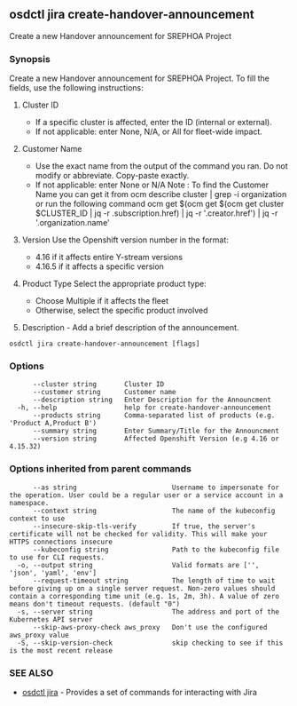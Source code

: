 ## osdctl jira create-handover-announcement

Create a new Handover announcement for SREPHOA Project

### Synopsis


Create a new Handover announcement for SREPHOA Project. To fill the fields, use the following instructions:

1. Cluster ID
	- If a specific cluster is affected, enter the ID (internal or external).
	- If not applicable: enter None, N/A, or All for fleet-wide impact.

2. Customer Name 	
	- Use the exact name from the output of the command you ran. Do not modify or abbreviate. Copy-paste exactly.
	- If not applicable: enter None or N/A
	Note : To find the Customer Name you can get it from ocm describe cluster | grep -i organization or run the following command ocm get $(ocm get $(ocm get cluster $CLUSTER_ID  | jq -r .subscription.href) | jq -r '.creator.href') |  jq -r '.organization.name'

3. Version
Use the Openshift version number in the format:
	- 4.16 if it affects entire Y-stream versions
	- 4.16.5 if it affects a specific version

4. Product Type
Select the appropriate product type:
	- Choose Multiple if it affects the fleet
	- Otherwise, select the specific product involved

5. Description - Add a brief description of the announcement.

```
osdctl jira create-handover-announcement [flags]
```

### Options

```
      --cluster string       Cluster ID
      --customer string      Customer name
      --description string   Enter Description for the Announcment
  -h, --help                 help for create-handover-announcement
      --products string      Comma-separated list of products (e.g. 'Product A,Product B')
      --summary string       Enter Summary/Title for the Announcment
      --version string       Affected Openshift Version (e.g 4.16 or 4.15.32)
```

### Options inherited from parent commands

```
      --as string                        Username to impersonate for the operation. User could be a regular user or a service account in a namespace.
      --context string                   The name of the kubeconfig context to use
      --insecure-skip-tls-verify         If true, the server's certificate will not be checked for validity. This will make your HTTPS connections insecure
      --kubeconfig string                Path to the kubeconfig file to use for CLI requests.
  -o, --output string                    Valid formats are ['', 'json', 'yaml', 'env']
      --request-timeout string           The length of time to wait before giving up on a single server request. Non-zero values should contain a corresponding time unit (e.g. 1s, 2m, 3h). A value of zero means don't timeout requests. (default "0")
  -s, --server string                    The address and port of the Kubernetes API server
      --skip-aws-proxy-check aws_proxy   Don't use the configured aws_proxy value
  -S, --skip-version-check               skip checking to see if this is the most recent release
```

### SEE ALSO

* [osdctl jira](osdctl_jira.md)	 - Provides a set of commands for interacting with Jira

